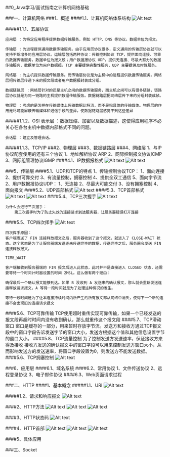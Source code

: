 
##0_Java学习/面试指南之计算机网络基础

###一、计算机网络
###1、概述
####1.1、计算机网络体系结构
![Alt text](./1560409666100.png)

#####1.1.1、五层协议
		
	应用层 ：为特定应用程序提供数据传输服务，例如 HTTP、DNS 等协议。数据单位为报文。

	传输层 ：为进程提供通用数据传输服务。由于应用层协议很多，定义通用的传输层协议就可以支持不断增多的应用层协议。运输层包括两种协议：传输控制协议 TCP，提供面向连接、可靠的数据传输服务，数据单位为报文段；用户数据报协议 UDP，提供无连接、尽最大努力的数据传输服务，数据单位为用户数据报。TCP 主要提供完整性服务，UDP 主要提供及时性服务。
	
	网络层 ：为主机提供数据传输服务。而传输层协议是为主机中的进程提供数据传输服务。网络层把传输层传递下来的报文段或者用户数据报封装成分组。
	
	数据链路层 ：网络层针对的还是主机之间的数据传输服务，而主机之间可以有很多链路，链路层协议就是为同一链路的主机提供数据传输服务。数据链路层把网络层传下来的分组封装成帧。
	
	物理层 ：考虑的是怎样在传输媒体上传输数据比特流，而不是指具体的传输媒体。物理层的作用是尽可能屏蔽传输媒体和通信手段的差异，使数据链路层感觉不到这些差异
		
#####1.1.2、OSI
	表示层 ：数据压缩、加密以及数据描述，这使得应用程序不必关心在各台主机中数据内部格式不同的问题。
	
	会话层 ：建立及管理会话。	
#####1.1.3、TCP/IP
###2、物理层
###3、数据链路层
###4、网络层
	1、与IP协议配套使用的还有三个协议
		1、地址解析协议 ARP
		2、网际控制报文协议ICMP
		3、网际组管理协议IGMP
####4.1、IP数据报格式
![Alt text](./1560410418110.png)
![Alt text](./1560410432714.png)

###5、传输层
####5.1、UDP和TCP的特点
	1、传输控制协议TCP：
		1、面向连接
		2、提供可靠交付
		3、有流量控制，拥塞控制
		4、提供全双工通信
		5、面向字节流
	2、用户数据报协议UDP：
		1、无连接
		2、尽最大可能交付
		3、没有拥塞控制
		4、面向报文
####5.2、UDP首部格式
![Alt text](./1560411149643.png)
####5.3、TCP首部格式
![Alt text](./1560411224126.png)
![Alt text](./1560411239894.png)
####5.4、TCP三次握手
![Alt text](./1560411374658.png)

	为什么会进行三次握手：
		第三次握手时为了防止失效的连接请求到达服务器，让服务器错误打开连接
####5.5、TCP四次挥手
![Alt text](./1560416504369.png)
		
	四次挥手原因：
	客户端发送了 FIN 连接释放报文之后，服务器收到了这个报文，就进入了 CLOSE-WAIT 状态。这个状态是为了让服务器端发送还未传送完毕的数据，传送完毕之后，服务器会发送 FIN 连接释放报文。
	
	TIME_WAIT
	
	客户端接收到服务器端的 FIN 报文后进入此状态，此时并不是直接进入 CLOSED 状态，还需要等待一个时间计时器设置的时间 2MSL。这么做有两个理由：
	
	确保最后一个确认报文能够到达。如果 B 没收到 A 发送来的确认报文，那么就会重新发送连接释放请求报文，A 等待一段时间就是为了处理这种情况的发生。
	
	等待一段时间是为了让本连接持续时间内所产生的所有报文都从网络中消失，使得下一个新的连接不会出现旧的连接请求报文

####5.6、TCP可靠传输
	TCP使用超时重传实现可靠传输，如果一个已经发送的报文段再超时时间内没有收到确认，那么就重传这个报文段
####5.7、TCP滑动窗口
	窗口是缓存的一部分，用来暂时存放字节流。发送方和接收方通过TCP报文段中的窗口字段告诉发送字节的窗口大小，发送方根据这个值和其他信息设置字节的窗口大小。
####5.8、TCP流量控制
	为了控制发送方发送速率，保证接收方来得及接收
	接收方发送的确认报文中的窗口字段可以用来控制发送方窗口大小，从而影响发送方的发送速率，将窗口字段设置为0，则发送方不能发送数据。
####5.6、TCP拥塞控制
![Alt text](./1560480474150.png)

###6、应用层
####6.1、域名系统
####6.2、常用协议
	1、文件传送协议
	2、远程登录协议
	3、电子邮件协议
####6.3、Web页面请求过程

###二、HTTP
####1、基本概念
#####1.1、URI
![Alt text](./1560417882166.png)
	
#####1.2、请求和响应报文
![Alt text](./1560417917240.png)


####2、HTTP方法
![Alt text](./1560418262582.png)
![Alt text](./1560418289181.png)
![Alt text](./1560418332110.png)

####3、HTTP状态码
![Alt text](./1560418346287.png)

####4、HTTP首部
![Alt text](./1560418380504.png)
![Alt text](./1560418417754.png)
![Alt text](./1560418427954.png)

####5、具体应用

###三、Socket